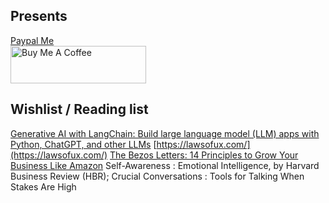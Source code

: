 ## Presents

[Paypal Me](https://www.paypal.com/paypalme/davidepollicino7?locale.x=en_US) 
</br>
<a href="https://www.buymeacoffee.com/omonimus1" target="_blank"><img src="https://cdn.buymeacoffee.com/buttons/v2/default-yellow.png" alt="Buy Me A Coffee" style="height: 60px !important;width: 217px !important;" ></a>

## Wishlist  / Reading list
[Generative AI with LangChain: Build large language model (LLM) apps with Python, ChatGPT, and other LLMs](https://www.amazon.com/Generative-AI-LangChain-language-ChatGPT/dp/1835083463?link_from_packtlink=yes)
[https://lawsofux.com/](https://lawsofux.com/)
[The Bezos Letters: 14 Principles to Grow Your Business Like Amazon](https://www.amazon.co.uk/Bezos-Letters-Principles-Business-Amazon/dp/1529384796)
Self-Awareness : Emotional Intelligence, by  Harvard Business Review (HBR);
Crucial Conversations : Tools for Talking When Stakes Are High

